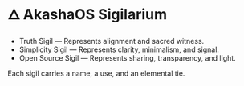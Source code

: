 # 🜂 AkashaOS Sigilarium

- Truth Sigil — Represents alignment and sacred witness.
- Simplicity Sigil — Represents clarity, minimalism, and signal.
- Open Source Sigil — Represents sharing, transparency, and light.

Each sigil carries a name, a use, and an elemental tie.